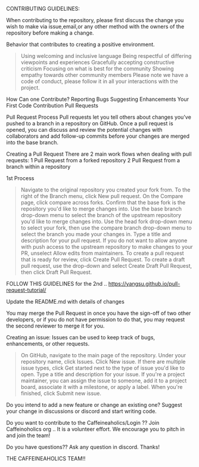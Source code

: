 CONTRIBUTING GUIDELINES:

When contributing to the repository, please first discuss the change you wish to make via issue,email,or any other method with the owners of the repository before making a change.

Behavior that contributes to creating a positive environment.
> Using welcoming and inclusive language
> Being respectful of differing viewpoints and experiences
> Gracefully accepting constructive criticism
> Focusing on what is best for the community
> Showing empathy towards other community members
Please note we have a code of conduct, please follow it in all your interactions with the project.

How Can one Contribute?
Reporting Bugs
Suggesting Enhancements
Your First Code Contribution
Pull Requests

Pull Request Process
Pull requests let you tell others about changes you've pushed to a branch in a repository on GitHub.
Once a pull request is opened, you can discuss and review the potential changes with collaborators
and add follow-up commits before your changes are merged into the base branch.

Creating a Pull Request
There are 2 main work flows when dealing with pull requests:
1 Pull Request from a forked repository
2 Pull Request from a branch within a repository

1st Process 
> Navigate to the original repository you created your fork from.
> To the right of the Branch menu, click New pull request.
> On the Compare page, click compare across forks.
> Confirm that the base fork is the repository you'd like to merge changes into.
  Use the base branch drop-down menu to select the branch of the upstream repository you'd like to merge changes into.
> Use the head fork drop-down menu to select your fork, then use the compare branch drop-down menu to select
  the branch you made your changes in.
> Type a title and description for your pull request.
> If you do not want to allow anyone with push access to the upstream repository to make changes to your PR,
  unselect Allow edits from maintainers.
> To create a pull request that is ready for review, click Create Pull Request. To create a draft pull request,
use the drop-down and select Create Draft Pull Request, then click Draft Pull Request. 

FOLLOW THIS GUIDELINES for the 2nd .. 
https://yangsu.github.io/pull-request-tutorial/

Update the README.md with details of changes 

You may merge the Pull Request in once you have the sign-off of two other developers, 
or if you do not have permission to do that, you may request the second reviewer to merge it for you.

Creating an issue:
Issues can be used to keep track of bugs, enhancements, or other requests.
> On GitHub, navigate to the main page of the repository.
> Under your repository name, click  Issues.
> Click New issue.
> If there are multiple issue types, click Get started next to the type of issue you'd like to open.
> Type a title and description for your issue.
> If you're a project maintainer, you can assign the issue to someone, add it to a project board, associate it with a milestone,
or apply a label.
> When you're finished, click Submit new issue.

Do you intend to add a new feature or change an existing one?
Suggest your change in discussions or discord and   start writing code.

Do you want to contribute to the Caffeineaholics/Login ??
Join Caffeinoholics org .. 
It is a volunteer effort. We encourage you to pitch in and join the team!

Do you have questions?? 
Ask any question  in discord. 
Thanks! 

THE CAFFEINEAHOLICS TEAM!!

